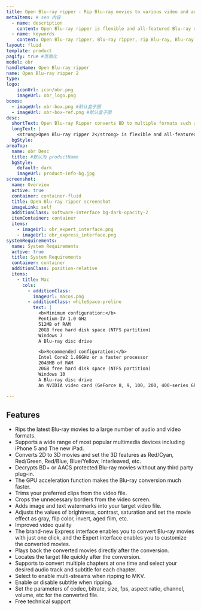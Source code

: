 ```yaml
---
title: Open Blu-ray ripper - Rip Blu-ray movies to various video and audio formats
metaItems: # seo 内容
  - name: description
    content: Open Blu-ray ripper is flexible and all-featured Blu-ray ripping software. It provides you the freedom to convert latest Blu-ray movies to a great variety of audio and video formats.
  - name: keywords
    content: Open Blu-ray ripper, Blu-ray ripper, rip Blu-ray, Blu-ray converter
layout: fluid
template: product
pagify: true #页面化
model: obr
handleName: Open Blu-ray ripper
name: Open Blu-ray ripper 2
type: 
logo:
    iconUrl: icon/obr.png
    imageUrl: obr_logo.png
boxes:
  - imageUrl: obr-box.png #默认盒子图
  - imageUrl: obr-box-ref.png #默认盒子图
desc:
  shortText: Open Blu-ray Ripper converts BD to multiple formats such as MP4 and supports 3D movie conversion.
  longText: |
    <strong>Open Blu-ray ripper 2</strong> is flexible and all-featured Blu-ray ripping software. It provides you the freedom to convert latest Blu-ray movies to a great variety of audio and video formats for enjoying on iPad, iPad 2, The new iPad, iPod, iPhone, iPhone 3GS, iPhone 4, iPhone 4S, iPhone 5, Apple TV, PSP, PS3, Xbox 360, Zune, Mobile Phone, GPhone, Smart Phone, PMP, Pocket PC, PDA, etc. This powerful Blu-ray ripper enables you to convert 2D movies to 3D format, trim and crop your Blu-ray movies as you want. You can make a shortcut conversion with the Express interface, or customize your converted movies with the Expert interface. With this magical Blu-ray ripper, you can enjoy the fun of converting Blu-ray movies at ease!
  bgStyle: 
areaTop:
  name: obr Desc
  title: #默认为 productName
  bgStyle: 
    default: dark
    imageUrl: product-info-bg.jpg    
screenshot:
  name: Overview
  active: true
  container: container-fluid
  title: Open Blu-ray ripper screenshot
  imageLink: self
  additionClass: software-interface bg-dark-opacity-2
  itemContainer: container
  items:
    - imageUrl: obr_expert_interface.png
    - imageUrl: obr_express_interface.png
systemRequirements:
  name: System Requirements 
  active: true
  title: System Requirements
  container: container
  additionClass: position-relative
  items:
    - title: Mac
      cols:
        - additionClass: 
          imageUrl: macos.png
        - additionClass: whiteSpace-preline
          text: |
            <b>Minimum configuration:</b>
            Pentium-IV 1.0 GHz
            512MB of RAM
            20GB free hard disk space (NTFS partition)
            Windows 7
            A Blu-ray disc drive

            <b>Recommended configuration:</b>
            Intel Core2 1.86GHz or a faster processor
            2048MB of RAM
            20GB free hard disk space (NTFS partition)
            Windows 10
            A Blu-ray disc drive
            An NVIDIA video card (GeForce 8, 9, 100, 200, 400-series GPUs with a minimum of 256MB of local graphics memory.)    

---
```

## Features

*   Rips the latest Blu-ray movies to a large number of audio and video formats.
*   Supports a wide range of most popular multimedia devices including iPhone 5 and The new iPad.
*   Converts 2D to 3D movies and set the 3D features as Red/Cyan, Red/Green, Red/Blue, Blue/Yellow, Interleaved, etc.
*   Decrypts BD+ or AACS protected Blu-ray movies without any third party plug-in.
*   The GPU acceleration function makes the Blu-ray conversion much faster.
*   Trims your preferred clips from the video file.
*   Crops the unnecessary borders from the video screen.
*   Adds image and text watermarks into your target video file.
*   Adjusts the values of brightness, contrast, saturation and set the movie effect as gray, flip color, invert, aged film, etc.
*   Improved video quality
*   The brand-new Express interface enables you to convert Blu-ray movies with just one click, and the Expert interface enables you to customize the converted movies.
*   Plays back the converted movies directly after the conversion.
*   Locates the target file quickly after the conversion.
*   Supports to convert multiple chapters at one time and select your desired audio track and subtitle for each chapter.
*   Select to enable multi-streams when ripping to MKV.
*   Enable or disable subtitle when ripping.
*   Set the parameters of codec, bitrate, size, fps, aspect ratio, channel, volume, etc for the converted file.
*   Free technical support